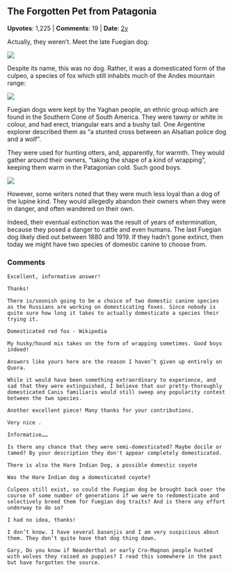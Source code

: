 ## The Forgotten Pet from Patagonia
    
**Upvotes**: 1,225 | **Comments**: 19 | **Date**: [2y](https://www.quora.com/Of-the-many-members-of-the-family-Canidae-why-were-grey-wolves-the-only-species-to-become-domesticated/answer/Gary-Meaney)

Actually, they weren’t. Meet the late Fuegian dog:

![](https://qph.fs.quoracdn.net/main-qimg-15aa8ccd926ce680538795e13bab1544-lq)

Despite its name, this was no dog. Rather, it was a domesticated form of the culpeo, a species of fox which still inhabits much of the Andes mountain range:

![](https://qph.fs.quoracdn.net/main-qimg-eaf96fd7702ffe5f57ad158d5d1e22a7-lq)

Fuegian dogs were kept by the Yaghan people, an ethnic group which are found in the Southern Cone of South America. They were tawny or white in colour, and had erect, triangular ears and a bushy tail. One Argentine explorer described them as “a stunted cross between an Alsatian police dog and a wolf”.

They were used for hunting otters, and, apparently, for warmth. They would gather around their owners, “taking the shape of a kind of wrapping”, keeping them warm in the Patagonian cold. Such good boys.

![](https://qph.fs.quoracdn.net/main-qimg-9f27f9e31333415831f65e2db91ef4ac-lq)

However, some writers noted that they were much less loyal than a dog of the lupine kind. They would allegedly abandon their owners when they were in danger, and often wandered on their own.

Indeed, their eventual extinction was the result of years of extermination, because they posed a danger to cattle and even humans. The last Fuegian dog likely died out between 1880 and 1919. If they hadn’t gone extinct, then today we might have two species of domestic canine to choose from.

### Comments

```
Excellent, informative answer!

Thanks!
```

```
There is/soonish going to be a choice of two domestic canine species as the Russians are working on domesticating foxes. Since nobody is quite sure how long it takes to actually domesticate a species their trying it.

Domesticated red fox - Wikipedia
```

```
My husky/hound mix takes on the form of wrapping sometimes. Good boys indeed!
```

```
Answers like yours here are the reason I haven’t given up entirely on Quora.
```

```
While it would have been something extraordinary to experience, and sad that they were extinguished, I believe that our pretty-thoroughly domesticated Canis familiaris would still sweep any popularity contest between the two species.

Another excellent piece! Many thanks for your contributions.
```

```
Very nice .

Informative……
```

```
Is there any chance that they were semi-domesticated? Maybe docile or tamed? By your description they don't appear completely domesticated.
```

```
There is also the Hare Indian Dog, a possible domestic coyote

Was the Hare Indian dog a domesticated coyote?
```

```
Culpeos still exist, so could the Fuegian dog be brought back over the course of some number of generations if we were to redomesticate and selectively breed them for Fuegian dog traits? And is there any effort underway to do so?
```

```
I had no idea, thanks!
```

```
I don’t know. I have several basenjis and I am very suspicious about them. They don’t quite have that dog thing down.
```

```
Gary, Do you know if Neanderthal or early Cro-Magnon people hunted with wolves they raised as puppies? I read this somewhere in the past but have forgotten the source.
```

